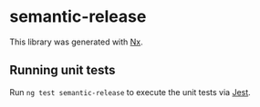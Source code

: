 # semantic-release

This library was generated with [Nx](https://nx.dev).

## Running unit tests

Run `ng test semantic-release` to execute the unit tests via [Jest](https://jestjs.io).
